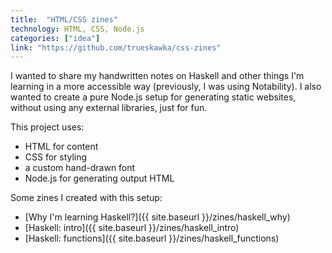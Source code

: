 ```yaml
---
title:  "HTML/CSS zines"
technology: HTML, CSS, Node.js
categories: ["idea"]
link: "https://github.com/trueskawka/css-zines"
---
```


I wanted to share my handwritten notes on Haskell and other
things I'm learning in a more accessible way (previously, I was
using Notability). I also wanted to create a pure Node.js setup
for generating static websites, without using any external libraries,
just for fun.

This project uses:
- HTML for content
- CSS for styling
- a custom hand-drawn font
- Node.js for generating output HTML

Some zines I created with this setup:
- [Why I'm learning Haskell?]({{ site.baseurl }}/zines/haskell_why)
- [Haskell: intro]({{ site.baseurl }}/zines/haskell_intro)
- [Haskell: functions]({{ site.baseurl }}/zines/haskell_functions)
